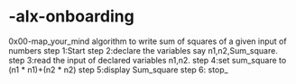 # -alx-onboarding
0x00-map_your_mind
algorithm to write sum of squares of a given input of numbers
step 1:Start
step 2:declare the variables say n1,n2,Sum_square.
step 3:read the input of declared variables n1,n2.
step 4:set sum_square to (n1 * n1)+(n2 * n2)
step 5:display Sum_square
step 6: stop_
